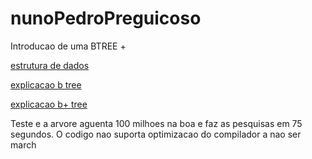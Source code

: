 # nunoPedroPreguicoso

Introducao de uma BTREE + 

[estrutura de dados](https://github.com/attractivechaos/klib) 

[explicacao b tree](https://en.wikipedia.org/wiki/B-tree)


[explicacao b+ tree](https://en.wikipedia.org/wiki/B%2B_tree)

Teste e a arvore aguenta 100 milhoes na boa e faz as pesquisas em 75 segundos.
O codigo nao suporta optimizacao do compilador a nao ser march









